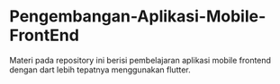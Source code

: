 # Pengembangan-Aplikasi-Mobile-FrontEnd
Materi pada repository ini berisi pembelajaran aplikasi mobile frontend dengan dart lebih tepatnya menggunakan flutter. 
